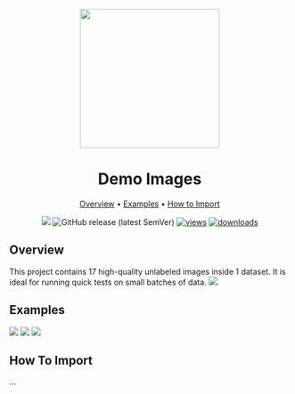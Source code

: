 <div align="center" markdown> 

<img src="https://i.imgur.com/UdBujFN.png" width="250" /> <br>

# Demo Images  

<p align="center">

  <a href="#overview">Overview</a> •
  <a href="#examples">Examples</a> •
  <a href="#how-to-import">How to Import</a> 
</p>

[![](https://img.shields.io/badge/slack-chat-green.svg?logo=slack)](https://supervise.ly/slack) 
![GitHub release (latest SemVer)](https://img.shields.io/github/v/release/supervisely-ecosystem/demo-images)
[![views](https://app.supervise.ly/public/api/v3/ecosystem.counters?repo=supervisely-ecosystem/demo-images&counter=views&label=views)](https://supervise.ly)
[![downloads](https://app.supervise.ly/public/api/v3/ecosystem.counters?repo=supervisely-ecosystem/demo-images&counter=downloads&label=downloads)](https://supervise.ly)




</div>



## Overview 

This project contains 17 high-quality unlabeled images inside 1 dataset. It is ideal for running quick tests on small batches of data. 
![](https://i.imgur.com/40RLUIO.jpg)

## Examples

![](https://i.imgur.com/khOhAVj.jpg) ![](https://i.imgur.com/02PyBkp.jpg) ![](https://i.imgur.com/4uWEESK.jpg)

## How To Import

...
